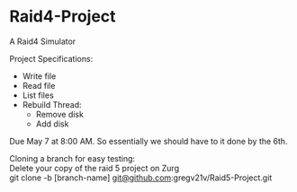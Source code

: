 # Raid4-Project
A Raid4 Simulator

Project Specifications:
<ul>
  <li>Write file</li>
  <li>Read file</li>
  <li>List files</li>
  <li>Rebuild Thread: <br>
    <ul>
      <li>Remove disk</li>
      <li>Add disk</li>
    </ul>
  </li>
</ul>



Due May 7 at 8:00 AM. So essentially we should have to it done by the 6th.


Cloning a branch for easy testing:</br>
  Delete your copy of the raid 5 project on Zurg</br>
  git clone -b [branch-name] git@github.com:gregv21v/Raid5-Project.git
